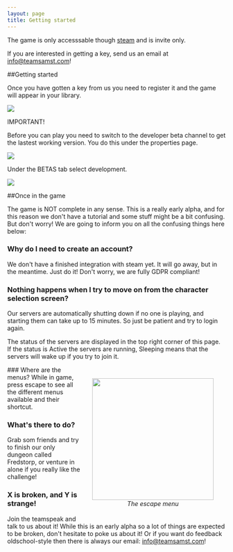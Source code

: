 ```yaml
---
layout: page
title: Getting started
---
```


The game is only accesssable though [steam](https://store.steampowered.com/) and is invite only.

If you are interested in getting a key, send us an email at [info@teamsamst.com](mailto://info@teamsamst.com)!

##Getting started

Once you have gotten a key from us you need to register it and the game will appear in your library. 

<a href="/images/getting-started/steam1.png" class="image-link"><img class="full" src="/images/getting-started/steam1.png" /></a>

IMPORTANT!

Before you can play you need to switch to the developer beta channel to get the lastest working version. You do this under the properties page.

<a href="/images/getting-started/steam2.png" class="image-link"><img class="full" src="/images/getting-started/steam2.png" /></a>

Under the BETAS tab select development.

<a href="/images/getting-started/steam3.png" class="image-link"><img class="full" src="/images/getting-started/steam3.png" /></a>



##Once in the game

The game is NOT complete in any sense. This is a really early alpha, and for this reason we don't have a tutorial and some stuff might be a bit confusing. But don't worry! We are going to inform you on all the confusing things here below:

### Why do I need to create an account?
We don't have a finished integration with steam yet. It will go away, but in the meantime. Just do it! Don't worry, we are fully GDPR compliant!

### Nothing happens when I try to move on from the character selection screen?
Our servers are automatically shutting down if no one is playing, and starting them can take up to 15 minutes. So just be patient and try to login again.

The status of the servers are displayed in the top right corner of this page. If the status is Active the servers are running, Sleeping means that the servers will wake up if you try to join it.

<div style="float: right; text-align: center; margin: 2em">
	<a href="/images/getting-started/valhalla1.png" class="image-link"><img style="width:20em; margin: 0;" src="/images/getting-started/valhalla1.png" /></a>
	<br />
	<i>The escape menu</i>
</div>
### Where are the menus?
While in game, press escape to see all the different menus available and their shortcut.


### What's there to do?
Grab som friends and try to finish our only dungeon called Fredstorp, or venture in alone if you really like the challenge! 

### X is broken, and Y is strange!
Join the teamspeak and talk to us about it! While this is an early alpha so a lot of things are expected to be broken, don't hesitate to poke us about it! Or if you want do feedback oldschool-style then there is always our email: [info@teamsamst.com](mailto://info@teamsamst.com)!

